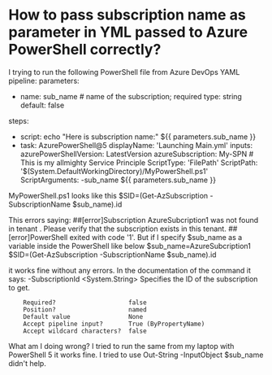 
# How to pass subscription name as parameter in YML passed to Azure PowerShell correctly?

I trying to run the following PowerShell file from Azure DevOps YAML pipeline:
parameters:
- name: sub_name # name of the subscription; required
  type: string 
  default: false

steps:
  - script: echo "Here is subscription name:" ${{ parameters.sub_name }}
  - task: AzurePowerShell@5
    displayName: 'Launching Main.yml'
    inputs:
      azurePowerShellVersion: LatestVersion
      azureSubscription: My-SPN # This is my allmighty Service Principle
      ScriptType: 'FilePath'
      ScriptPath: '$(System.DefaultWorkingDirectory)/MyPowerShell.ps1'
      ScriptArguments: -sub_name ${{ parameters.sub_name  }}

MyPowerShell.ps1 looks like this
$SID=(Get-AzSubscription -SubscriptionName $sub_name).id

This errors saying:
##[error]Subscription AzureSubcription1 was not found in tenant . Please verify that the subscription exists in this tenant.
##[error]PowerShell exited with code '1'.
But if I specify $sub_name as a variable inside the PowerShell like below
$sub_name=AzureSubcription1 
$SID=(Get-AzSubscription -SubscriptionName $sub_name).id

it works fine without any errors.
In the documentation of the command it says:
    -SubscriptionId <System.String>
        Specifies the ID of the subscription to get.

        Required?                    false
        Position?                    named
        Default value                None
        Accept pipeline input?       True (ByPropertyName)
        Accept wildcard characters?  false

What am I doing wrong?
I tried to run the same from my laptop with PowerShell 5 it works fine.
I tried to use Out-String -InputObject $sub_name didn't help.

        